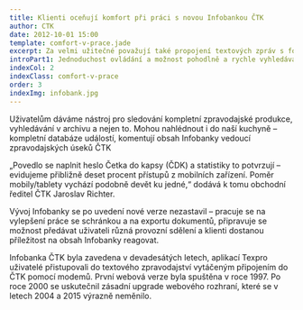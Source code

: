 ```yaml
---
title: Klienti oceňují komfort při práci s novou Infobankou ČTK
author: CTK
date: 2012-10-01 15:00
template: comfort-v-prace.jade
excerpt: Za velmi užitečné považují také propojení textových zpráv s fotkami, zvuky, infografikou, ale i navzájem mezi sebou.
introPart1: Jednoduchost ovládání a možnost pohodlně a rychle vyhledávat zprávy v mobilních telefonech a tabletech oceňují klienti na nové verzi Infobanky ČTK, která byla spuštěna letos v květnu. Za velmi užitečné považují také propojení textových zpráv s fotkami, zvuky, infografikou, ale i navzájem mezi sebou.
indexCol: 2
indexClass: comfort-v-prace
order: 3
indexImg: infobank.jpg
---
```


Uživatelům dáváme nástroj pro sledování kompletní zpravodajské produkce, vyhledávání v archivu a nejen to. Mohou nahlédnout i do naší kuchyně – kompletní databáze událostí, komentují obsah Infobanky vedoucí zpravodajských úseků ČTK 

„Povedlo se naplnit heslo Četka do kapsy (ČDK) a statistiky to potvrzují – evidujeme přibližně deset procent přístupů z mobilních zařízení. Poměr mobily/tablety vychází podobně devět ku jedné,“ dodává k tomu obchodní ředitel ČTK Jaroslav Richter.

Vývoj Infobanky se po uvedení nové verze nezastavil – pracuje se na vylepšení práce se schránkou a na exportu dokumentů, připravuje se možnost předávat uživateli různá provozní sdělení a klienti dostanou příležitost na obsah Infobanky reagovat.

Infobanka ČTK byla zavedena v devadesátých letech, aplikací Texpro uživatelé přistupovali do textového zpravodajství vytáčeným připojením do ČTK pomocí modemů. První webová verze byla spuštěna v roce 1997. Po roce 2000 se uskutečnil zásadní upgrade webového rozhraní, které se v letech 2004 a 2015 výrazně neměnilo.